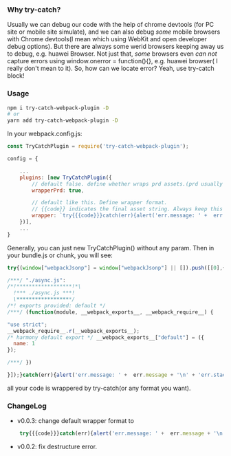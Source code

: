 ### Why try-catch?
Usually we can debug our code with the help of chrome devtools (for PC site or mobile site simulate), and we can also debug *some* mobile browsers with Chrome devtools(I mean which using WebKit and open developer debug options). But there are always some werid browsers keeping away us to debug, e.g. huawei Browser. Not just that, *some* browsers even *can not* capture errors using window.onerror = function(){}, e.g. huawei browser( I really don't mean to it). So, how can we locate error? Yeah, use try-catch block!

### Usage
```bash
npm i try-catch-webpack-plugin -D
# or
yarn add try-catch-webpack-plugin -D
```
In your webpack.config.js:
```js
const TryCatchPlugin = require('try-catch-webpack-plugin');

config = {

    ...
    plugins: [new TryCatchPlugin({
        // default false. define whether wraps prd assets.(prd usually is minified)
        wrapperPrd: true, 

        // default like this. Define wrapper format. 
        // {{code}} indicates the final asset string. Always keep this pattern.
        wrapper: `try{{{code}}}catch(err){alert('err.message: ' +  err.message + '\n' + 'err.stack: ' + err.stack)}`
    })],
    ...
}
```
Generally, you can just new TryCatchPlugin() without any param.
Then in your bundle.js or chunk, you will see:
```js
try{(window["webpackJsonp"] = window["webpackJsonp"] || []).push([[0],{

/***/ "./async.js":
/*!******************!*\
  !*** ./async.js ***!
  \******************/
/*! exports provided: default */
/***/ (function(module, __webpack_exports__, __webpack_require__) {

"use strict";
__webpack_require__.r(__webpack_exports__);
/* harmony default export */ __webpack_exports__["default"] = ({
  name: 1
});

/***/ })

}]);}catch(err){alert('err.message: ' +  err.message + '\n' + 'err.stack: ' + err.stack)}
```
all your code is wrappered by try-catch(or any format you want).

### ChangeLog
 - v0.0.3: change default wrapper format to 
```js
    try{{{code}}}catch(err){alert('err.message: ' +  err.message + '\n' + 'err.stack: ' + err.stack)}   
```
 - v0.0.2: fix destructure error.
